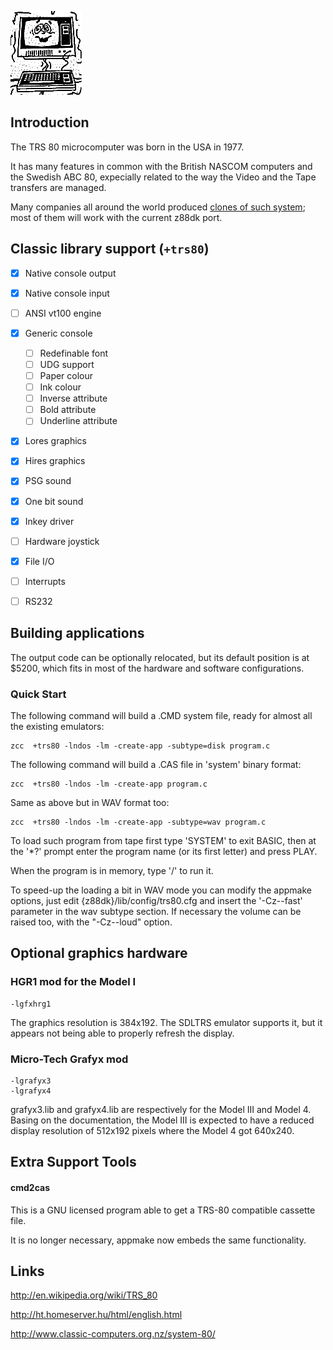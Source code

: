 

![](images/platform/trs80.gif)

## Introduction

The TRS 80 microcomputer was born in the USA in 1977.

It has many features in common with the British NASCOM computers and the Swedish ABC 80, expecially related to the way the Video and the Tape transfers are managed.

Many companies all around the world produced [clones of such system](http://www.trs-80.com/wordpress/trs-80-computer-line/clones/); most of them will work with the current z88dk port.

## Classic library support (`+trs80`)

* [x] Native console output
* [x] Native console input
* [ ] ANSI vt100 engine
* [x] Generic console
    * [ ] Redefinable font
    * [ ] UDG support
    * [ ] Paper colour
    * [ ] Ink colour
    * [ ] Inverse attribute
    * [ ] Bold attribute
    * [ ] Underline attribute
* [x] Lores graphics
* [x] Hires graphics
* [x] PSG sound
* [x] One bit sound
* [x] Inkey driver
* [ ] Hardware joystick
* [x] File I/O
* [ ] Interrupts
* [ ] RS232


## Building applications

The output code can be optionally relocated, but its default position is at $5200, which fits in most of the hardware and software configurations.


### Quick Start

The following command will build a .CMD system file, ready for almost all the existing emulators:

    zcc  +trs80 -lndos -lm -create-app -subtype=disk program.c



The following command will build a .CAS file in 'system' binary format:

    zcc  +trs80 -lndos -lm -create-app program.c

Same as above but in WAV format too:

    zcc  +trs80 -lndos -lm -create-app -subtype=wav program.c

To load such program from tape first type 'SYSTEM' to exit BASIC, then at the '*?' prompt enter the program name (or its first letter) and press PLAY.

When the program is in memory, type '/' to run it.

To speed-up the loading a bit in WAV mode you can modify the appmake options, just edit {z88dk}/lib/config/trs80.cfg and insert the '-Cz--fast' parameter in the wav subtype section.   If necessary the volume can be raised too, with the "-Cz--loud" option.


## Optional graphics hardware

### HGR1 mod for the Model I

    -lgfxhrg1

The graphics resolution is 384x192.
The SDLTRS emulator supports it, but it appears not being able to properly refresh the display.


### Micro-Tech Grafyx mod

    -lgrafyx3
    -lgrafyx4

grafyx3.lib and grafyx4.lib are respectively for the Model III and Model 4.
Basing on the documentation, the Model III is expected to have a reduced display resolution of 512x192 pixels where the Model 4 got 640x240.

## Extra Support Tools

#### cmd2cas

This is a GNU licensed program able to get a TRS-80 compatible cassette file.

It is no longer necessary, appmake now embeds the same functionality.





## Links

http://en.wikipedia.org/wiki/TRS_80

http://ht.homeserver.hu/html/english.html

http://www.classic-computers.org.nz/system-80/
